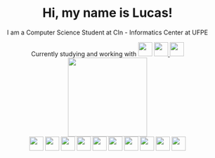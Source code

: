 <div align="center">
  <h1>
      Hi, my name is Lucas!
  </h1>
    
  <p>
    I am a Computer Science Student at CIn - Informatics Center at UFPE
  </p>  
  
  <div>
    Currently studying and working with
    <a href="https://www.python.org/"><img src="https://cdn.jsdelivr.net/gh/devicons/devicon/icons/react/react-original-wordmark.svg" width="32" height="32"/></a>
    <a href="https://www.python.org/"><img src="https://cdn.jsdelivr.net/gh/devicons/devicon/icons/typescript/typescript-original.svg" width="32" height="32"/</a>
    <a href="https://www.python.org/"><img src="https://cdn.jsdelivr.net/gh/devicons/devicon/icons/tailwindcss/tailwindcss-plain.svg" width="32" height="32"/></a>
  </div>
  
  <div>
    <a href="https://github.com/VS-Lucas">
    <img height="180em" src="https://github-readme-stats.vercel.app/api?username=VS-Lucas&show_icons=true&theme=react&include_all_commits=true&count_private=true"/>
  </div>
    
  <div>
    <a href="https://www.python.org/"><img src="https://cdn.jsdelivr.net/gh/devicons/devicon/icons/python/python-original.svg" width="32" height="32"></a>
    <a href="https://www.python.org/"><img src="https://cdn.jsdelivr.net/gh/devicons/devicon/icons/flask/flask-original-wordmark.svg" width="32" height="32"/></a>
    <a href="https://www.python.org/"><img src="https://cdn.jsdelivr.net/gh/devicons/devicon/icons/vuejs/vuejs-original.svg" width="32" height="32"/></a>
    <a href="https://www.python.org/"><img src="https://cdn.jsdelivr.net/gh/devicons/devicon/icons/html5/html5-original.svg" width="32" height="32"/></a>
    <a href="https://www.python.org/"><img src="https://cdn.jsdelivr.net/gh/devicons/devicon/icons/css3/css3-original.svg" width="32" height="32"/></a>
    <a href="https://www.python.org/"><img src="https://cdn.jsdelivr.net/gh/devicons/devicon/icons/tailwindcss/tailwindcss-plain.svg" width="32" height="32"/></a>
    <a href="https://www.python.org/"><img src="https://cdn.jsdelivr.net/gh/devicons/devicon/icons/cplusplus/cplusplus-original.svg" width="32" height="32"/></a>
    <a href="https://www.python.org/"><img src="https://cdn.jsdelivr.net/gh/devicons/devicon/icons/oracle/oracle-original.svg" width="32" height="32"/></a>
    <a href="https://www.python.org/"><img src="https://cdn.jsdelivr.net/gh/devicons/devicon/icons/react/react-original-wordmark.svg" width="32" height="32"/></a>
    <a href="https://www.python.org/"><img src="https://cdn.jsdelivr.net/gh/devicons/devicon/icons/typescript/typescript-original.svg" width="32" height="32"/</a>
  </div>
    
</div>
